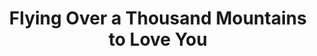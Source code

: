 --- 
title: "Flying Over a Thousand Mountains to Love You"
publishdate: "2018-12-14T16:48:46+02:00"
src: "https://365manga.net/manga/flying-over-a-thousand-mountains-to-love-you"
image: "https://data.365manga.net/images/thumbnails/32823-flying-over-a-thousand-mountains-to-love-you.jpg"
description: "Flying Over a Thousand Mountains to Love You manga summary: Amongst the swans of England's Swan Lake, I am different. I am a black swan, and the last one able to transform into human form. One time as I peeked my head out from the lake, a ring was thrown in front of me. Because of this ring, I met she-male! Once I found out his true identity, I became…"
---